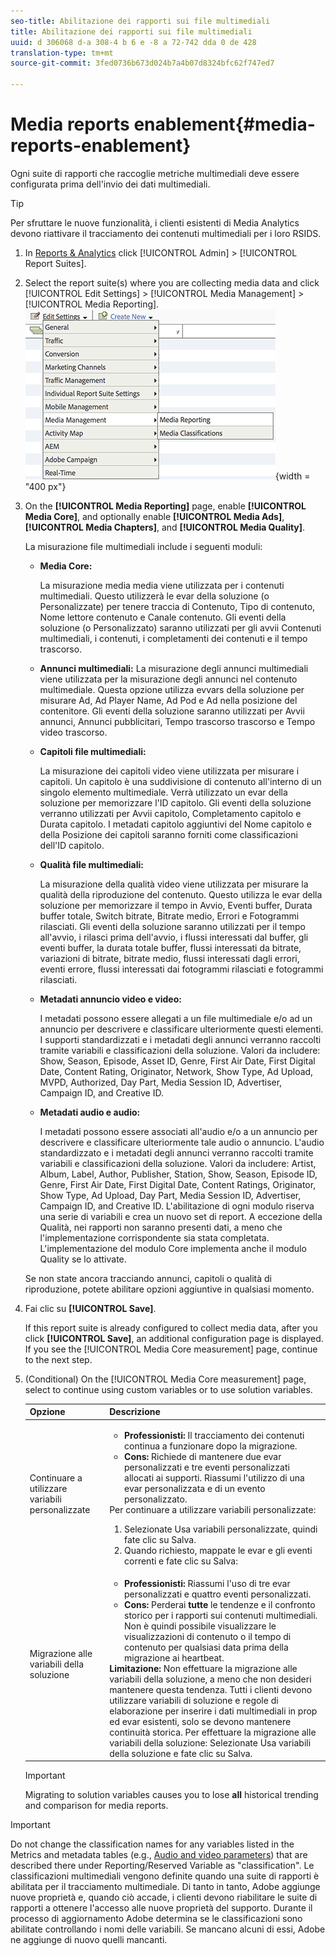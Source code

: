 ```yaml
---
seo-title: Abilitazione dei rapporti sui file multimediali
title: Abilitazione dei rapporti sui file multimediali
uuid: d 306068 d-a 308-4 b 6 e -8 a 72-742 dda 0 de 428
translation-type: tm+mt
source-git-commit: 3fed0736b673d024b7a4b07d8324bfc62f747ed7

---
```



# Media reports enablement{#media-reports-enablement}

Ogni suite di rapporti che raccoglie metriche multimediali deve essere configurata prima dell'invio dei dati multimediali.

>[!TIP]
>
>Per sfruttare le nuove funzionalità, i clienti esistenti di Media Analytics devono riattivare il tracciamento dei contenuti multimediali per i loro RSIDS.

1. In [Reports &amp; Analytics](https://my.omniture.com/login/) click [!UICONTROL Admin] &gt; [!UICONTROL Report Suites].
1. Select the report suite(s) where you are collecting media data and click [!UICONTROL Edit Settings] &gt; [!UICONTROL Media Management] &gt; [!UICONTROL Media Reporting].
   ![](assets/media-reporting.png){width = "400 px"}

1. On the **[!UICONTROL Media Reporting]** page, enable **[!UICONTROL Media Core]**, and optionally enable **[!UICONTROL Media Ads]**, **[!UICONTROL Media Chapters]**, and **[!UICONTROL Media Quality]**.

   La misurazione file multimediali include i seguenti moduli:

   * **Media Core:**

      La misurazione media media viene utilizzata per i contenuti multimediali. Questo utilizzerà le evar della soluzione (o Personalizzate) per tenere traccia di Contenuto, Tipo di contenuto, Nome lettore contenuto e Canale contenuto. Gli eventi della soluzione (o Personalizzato) saranno utilizzati per gli avvii Contenuti multimediali, i contenuti, i completamenti dei contenuti e il tempo trascorso.

   * **Annunci multimediali:** La misurazione degli annunci multimediali viene utilizzata per la misurazione degli annunci nel contenuto multimediale. Questa opzione utilizza evvars della soluzione per misurare Ad, Ad Player Name, Ad Pod e Ad nella posizione del contenitore. Gli eventi della soluzione saranno utilizzati per Avvii annunci, Annunci pubblicitari, Tempo trascorso trascorso e Tempo video trascorso.
   * **Capitoli file multimediali:**

      La misurazione dei capitoli video viene utilizzata per misurare i capitoli. Un capitolo è una suddivisione di contenuto all'interno di un singolo elemento multimediale. Verrà utilizzato un evar della soluzione per memorizzare l'ID capitolo. Gli eventi della soluzione verranno utilizzati per Avvii capitolo, Completamento capitolo e Durata capitolo. I metadati capitolo aggiuntivi del Nome capitolo e della Posizione dei capitoli saranno forniti come classificazioni dell'ID capitolo.

   * **Qualità file multimediali:**

      La misurazione della qualità video viene utilizzata per misurare la qualità della riproduzione del contenuto. Questo utilizza le evar della soluzione per memorizzare il tempo in Avvio, Eventi buffer, Durata buffer totale, Switch bitrate, Bitrate medio, Errori e Fotogrammi rilasciati. Gli eventi della soluzione saranno utilizzati per il tempo all'avvio, i rilasci prima dell'avvio, i flussi interessati dal buffer, gli eventi buffer, la durata totale buffer, flussi interessati da bitrate, variazioni di bitrate, bitrate medio, flussi interessati dagli errori, eventi errore, flussi interessati dai fotogrammi rilasciati e fotogrammi rilasciati.

   * **Metadati annuncio video e video:**

      I metadati possono essere allegati a un file multimediale e/o ad un annuncio per descrivere e classificare ulteriormente questi elementi. I supporti standardizzati e i metadati degli annunci verranno raccolti tramite variabili e classificazioni della soluzione. Valori da includere: Show, Season, Episode, Asset ID, Genre, First Air Date, First Digital Date, Content Rating, Originator, Network, Show Type, Ad Upload, MVPD, Authorized, Day Part, Media Session ID, Advertiser, Campaign ID, and Creative ID.

   * **Metadati audio e audio:**

      I metadati possono essere associati all'audio e/o a un annuncio per descrivere e classificare ulteriormente tale audio o annuncio. L'audio standardizzato e i metadati degli annunci verranno raccolti tramite variabili e classificazioni della soluzione. Valori da includere: Artist, Album, Label, Author, Publisher, Station, Show, Season, Episode ID, Genre, First Air Date, First Digital Date, Content Ratings, Originator, Show Type, Ad Upload, Day Part, Media Session ID, Advertiser, Campaign ID, and Creative ID.
   L'abilitazione di ogni modulo riserva una serie di variabili e crea un nuovo set di report. A eccezione della Qualità, nei rapporti non saranno presenti dati, a meno che l'implementazione corrispondente sia stata completata. L'implementazione del modulo Core implementa anche il modulo Quality se lo attivate.

   Se non state ancora tracciando annunci, capitoli o qualità di riproduzione, potete abilitare opzioni aggiuntive in qualsiasi momento.

1. Fai clic su **[!UICONTROL Save]**.

   If this report suite is already configured to collect media data, after you click **[!UICONTROL Save]**, an additional configuration page is displayed. If you see the [!UICONTROL Media Core measurement] page, continue to the next step.

1. (Conditional) On the [!UICONTROL Media Core measurement] page, select to continue using custom variables or to use solution variables.

   | Opzione | Descrizione |
   | --- | --- |
   | Continuare a utilizzare variabili personalizzate | <ul> <li> **Professionisti:** Il tracciamento dei contenuti continua a funzionare dopo la migrazione. </li> <li> **Cons:** Richiede di mantenere due evar personalizzati e tre eventi personalizzati allocati ai supporti. Riassumi l'utilizzo di una evar personalizzata e di un evento personalizzato. </li> </ul> Per continuare a utilizzare variabili personalizzate: <ol> <li>Selezionate Usa variabili personalizzate, quindi fate clic su Salva. </li> <li>Quando richiesto, mappate le evar e gli eventi correnti e fate clic su Salva: </li> </ol> |
   | Migrazione alle variabili della soluzione | <ul> <li> **Professionisti:** Riassumi l'uso di tre evar personalizzati e quattro eventi personalizzati. </li> <li> **Cons:** Perderai **tutte** le tendenze e il confronto storico per i rapporti sui contenuti multimediali. Non è quindi possibile visualizzare le visualizzazioni di contenuto o il tempo di contenuto per qualsiasi data prima della migrazione ai heartbeat. </li> </ul> **Limitazione:** Non effettuare la migrazione alle variabili della soluzione, a meno che non desideri mantenere questa tendenza. Tutti i clienti devono utilizzare variabili di soluzione e regole di elaborazione per inserire i dati multimediali in prop ed evar esistenti, solo se devono mantenere continuità storica. Per effettuare la migrazione alle variabili della soluzione: Selezionate Usa variabili della soluzione e fate clic su Salva. |

   >[!IMPORTANT]
   >
   >Migrating to solution variables causes you to lose **all** historical trending and comparison for media reports.

>[!IMPORTANT]
>
>Do not change the classification names for any variables listed in the Metrics and metadata tables (e.g., [Audio and video parameters](../metrics-and-metadata/audio-video-parameters.md)) that are described there under Reporting/Reserved Variable as "classification". Le classificazioni multimediali vengono definite quando una suite di rapporti è abilitata per il tracciamento multimediale. Di tanto in tanto, Adobe aggiunge nuove proprietà e, quando ciò accade, i clienti devono riabilitare le suite di rapporti a ottenere l'accesso alle nuove proprietà del supporto. Durante il processo di aggiornamento Adobe determina se le classificazioni sono abilitate controllando i nomi delle variabili. Se mancano alcuni di essi, Adobe ne aggiunge di nuovo quelli mancanti.
